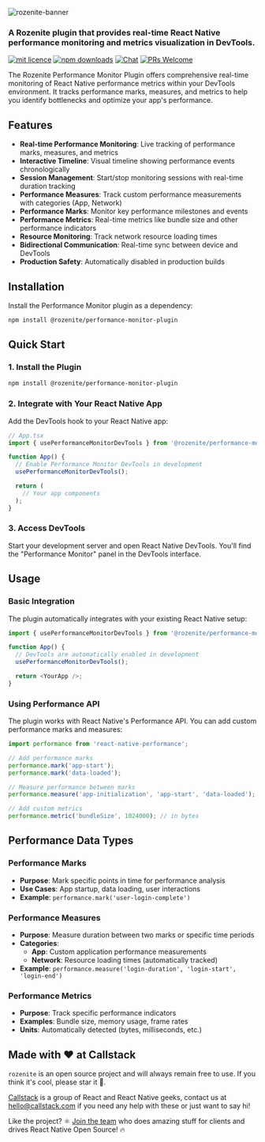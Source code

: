 ![rozenite-banner](https://www.rozenite.dev/rozenite-banner.jpg)

### A Rozenite plugin that provides real-time React Native performance monitoring and metrics visualization in DevTools.

[![mit licence][license-badge]][license] [![npm downloads][npm-downloads-badge]][npm-downloads] [![Chat][chat-badge]][chat] [![PRs Welcome][prs-welcome-badge]][prs-welcome]

The Rozenite Performance Monitor Plugin offers comprehensive real-time monitoring of React Native performance metrics within your DevTools environment. It tracks performance marks, measures, and metrics to help you identify bottlenecks and optimize your app's performance.

## Features

- **Real-time Performance Monitoring**: Live tracking of performance marks, measures, and metrics
- **Interactive Timeline**: Visual timeline showing performance events chronologically
- **Session Management**: Start/stop monitoring sessions with real-time duration tracking
- **Performance Measures**: Track custom performance measurements with categories (App, Network)
- **Performance Marks**: Monitor key performance milestones and events
- **Performance Metrics**: Real-time metrics like bundle size and other performance indicators
- **Resource Monitoring**: Track network resource loading times
- **Bidirectional Communication**: Real-time sync between device and DevTools
- **Production Safety**: Automatically disabled in production builds

## Installation

Install the Performance Monitor plugin as a dependency:

```bash
npm install @rozenite/performance-monitor-plugin
```

## Quick Start

### 1. Install the Plugin

```bash
npm install @rozenite/performance-monitor-plugin
```

### 2. Integrate with Your React Native App

Add the DevTools hook to your React Native app:

```typescript
// App.tsx
import { usePerformanceMonitorDevTools } from '@rozenite/performance-monitor-plugin';

function App() {
  // Enable Performance Monitor DevTools in development
  usePerformanceMonitorDevTools();

  return (
    // Your app components
  );
}
```

### 3. Access DevTools

Start your development server and open React Native DevTools. You'll find the "Performance Monitor" panel in the DevTools interface.

## Usage

### Basic Integration

The plugin automatically integrates with your existing React Native setup:

```typescript
import { usePerformanceMonitorDevTools } from '@rozenite/performance-monitor-plugin';

function App() {
  // DevTools are automatically enabled in development
  usePerformanceMonitorDevTools();

  return <YourApp />;
}
```

### Using Performance API

The plugin works with React Native's Performance API. You can add custom performance marks and measures:

```typescript
import performance from 'react-native-performance';

// Add performance marks
performance.mark('app-start');
performance.mark('data-loaded');

// Measure performance between marks
performance.measure('app-initialization', 'app-start', 'data-loaded');

// Add custom metrics
performance.metric('bundleSize', 1024000); // in bytes
```

## Performance Data Types

### Performance Marks

- **Purpose**: Mark specific points in time for performance analysis
- **Use Cases**: App startup, data loading, user interactions
- **Example**: `performance.mark('user-login-complete')`

### Performance Measures

- **Purpose**: Measure duration between two marks or specific time periods
- **Categories**:
  - **App**: Custom application performance measurements
  - **Network**: Resource loading times (automatically tracked)
- **Example**: `performance.measure('login-duration', 'login-start', 'login-end')`

### Performance Metrics

- **Purpose**: Track specific performance indicators
- **Examples**: Bundle size, memory usage, frame rates
- **Units**: Automatically detected (bytes, milliseconds, etc.)

## Made with ❤️ at Callstack

`rozenite` is an open source project and will always remain free to use. If you think it's cool, please star it 🌟.

[Callstack][callstack-readme-with-love] is a group of React and React Native geeks, contact us at [hello@callstack.com](mailto:hello@callstack.com) if you need any help with these or just want to say hi!

Like the project? ⚛️ [Join the team](https://callstack.com/careers/?utm_campaign=Senior_RN&utm_source=github&utm_medium=readme) who does amazing stuff for clients and drives React Native Open Source! 🔥

[callstack-readme-with-love]: https://callstack.com/?utm_source=github.com&utm_medium=referral&utm_campaign=rozenite&utm_term=readme-with-love
[license-badge]: https://img.shields.io/npm/l/rozenite?style=for-the-badge
[license]: https://github.com/callstackincubator/rozenite/blob/main/LICENSE
[npm-downloads-badge]: https://img.shields.io/npm/dm/rozenite?style=for-the-badge
[npm-downloads]: https://www.npmjs.com/package/@rozenite/performance-monitor-plugin
[prs-welcome-badge]: https://img.shields.io/badge/PRs-welcome-brightgreen.svg?style=for-the-badge
[prs-welcome]: https://github.com/callstackincubator/rozenite/blob/main/CONTRIBUTING.md
[chat-badge]: https://img.shields.io/discord/426714625279524876.svg?style=for-the-badge
[chat]: https://discord.gg/xgGt7KAjxv
